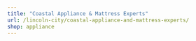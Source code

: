 ```yaml
---
title: "Coastal Appliance & Mattress Experts"
url: /lincoln-city/coastal-appliance-and-mattress-experts/
shop: appliance
---
```

